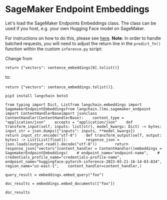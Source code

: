 SageMaker Endpoint Embeddings
=============================

Let's load the SageMaker Endpoints Embeddings class. The class can be used if you host, e.g. your own Hugging Face model on SageMaker.

For instructions on how to do this, please see [here](https://www.philschmid.de/custom-inference-huggingface-sagemaker). **Note**: In order to handle batched requests, you will need to adjust the return line in the `predict_fn()` function within the custom `inference.py` script:

Change from

`return {"vectors": sentence_embeddings[0].tolist()}`

to:

`return {"vectors": sentence_embeddings.tolist()}`.

    pip3 install langchain boto3

    from typing import Dict, Listfrom langchain.embeddings import SagemakerEndpointEmbeddingsfrom langchain.llms.sagemaker_endpoint import ContentHandlerBaseimport jsonclass ContentHandler(ContentHandlerBase):    content_type = "application/json"    accepts = "application/json"    def transform_input(self, inputs: list[str], model_kwargs: Dict) -> bytes:        input_str = json.dumps({"inputs": inputs, **model_kwargs})        return input_str.encode("utf-8")    def transform_output(self, output: bytes) -> List[List[float]]:        response_json = json.loads(output.read().decode("utf-8"))        return response_json["vectors"]content_handler = ContentHandler()embeddings = SagemakerEndpointEmbeddings(    # endpoint_name="endpoint-name",    # credentials_profile_name="credentials-profile-name",    endpoint_name="huggingface-pytorch-inference-2023-03-21-16-14-03-834",    region_name="us-east-1",    content_handler=content_handler,)

    query_result = embeddings.embed_query("foo")

    doc_results = embeddings.embed_documents(["foo"])

    doc_results